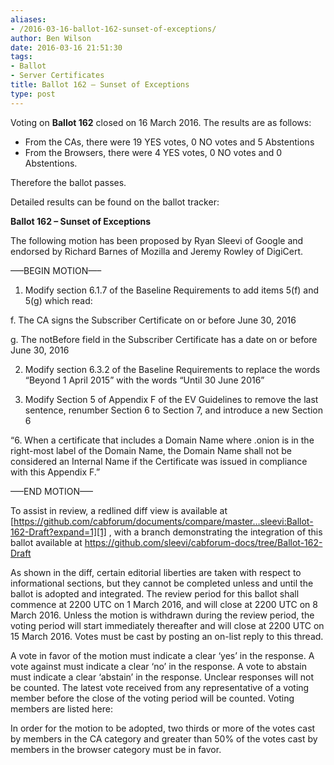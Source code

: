 ```yaml
---
aliases:
- /2016-03-16-ballot-162-sunset-of-exceptions/
author: Ben Wilson
date: 2016-03-16 21:51:30
tags:
- Ballot
- Server Certificates
title: Ballot 162 – Sunset of Exceptions
type: post
---
```


Voting on **Ballot 162** closed on 16 March 2016. The results are as follows:

- From the CAs, there were 19 YES votes, 0 NO votes and 5 Abstentions
- From the Browsers, there were 4 YES votes, 0 NO votes and 0 Abstentions.

Therefore the ballot passes.

Detailed results can be found on the ballot tracker:

**Ballot 162 – Sunset of Exceptions**

The following motion has been proposed by Ryan Sleevi of Google and endorsed by Richard Barnes of Mozilla and Jeremy Rowley of DigiCert.

—–BEGIN MOTION—–

1. Modify section 6.1.7 of the Baseline Requirements to add items 5(f) and 5(g) which read:

f. The CA signs the Subscriber Certificate on or before June 30, 2016

g. The notBefore field in the Subscriber Certificate has a date on or before June 30, 2016

2. Modify section 6.3.2 of the Baseline Requirements to replace the words “Beyond 1 April 2015” with the words “Until 30 June 2016”

1. Modify Section 5 of Appendix F of the EV Guidelines to remove the last sentence, renumber Section 6 to Section 7, and introduce a new Section 6

“6. When a certificate that includes a Domain Name where .onion is in the right-most label of the Domain Name, the Domain Name shall not be considered an Internal Name if the Certificate was issued in compliance with this Appendix F.”

—–END MOTION—–

To assist in review, a redlined diff view is available at [https://github.com/cabforum/documents/compare/master…sleevi:Ballot-162-Draft?expand=1][1] , with a branch demonstrating the integration of this ballot available at https://github.com/sleevi/cabforum-docs/tree/Ballot-162-Draft

As shown in the diff, certain editorial liberties are taken with respect to informational sections, but they cannot be completed unless and until the ballot is adopted and integrated.
The review period for this ballot shall commence at 2200 UTC on 1 March 2016, and will close at 2200 UTC on 8 March 2016. Unless the motion is withdrawn during the review period, the voting period will start immediately thereafter and will close at 2200 UTC on 15 March 2016. Votes must be cast by posting an on-list reply to this thread.

A vote in favor of the motion must indicate a clear ‘yes’ in the response. A vote against must indicate a clear ‘no’ in the response. A vote to abstain must indicate a clear ‘abstain’ in the response. Unclear responses will not be counted. The latest vote received from any representative of a voting member before the close of the voting period will be counted. Voting members are listed here:

In order for the motion to be adopted, two thirds or more of the votes cast by members in the CA category and greater than 50% of the votes cast by members in the browser category must be in favor.

[1]: https://github.com/cabforum/documents/compare/master...sleevi:Ballot-162-Draft?expand=1
